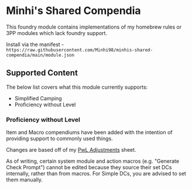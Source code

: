 # Minhi's Shared Compendia

This foundry module contains implementations of my homebrew rules or 3PP modules which lack foundry support.

Install via the manifest - `https://raw.githubusercontent.com/Minhi98/minhis-shared-compendia/main/module.json`

## Supported Content

The below list covers what this module currently supports:
- Simplified Camping
- Proficiency without Level

### Proficiency without Level

Item and Macro compendiums have been added with the intention of providing support to commonly used things.

Changes are based off of my [PwL Adjustments](https://docs.google.com/spreadsheets/d/1gjBxrdQMJUpBZesnUYN9WI0pE_FLay4pGyPJGcNz7uY/edit?usp=sharing) sheet.

As of writing, certain system module and action macros (e.g. "Generate Check Prompt") cannot be edited because they source their set DCs internally, rather than from macros. For Simple DCs, you are advised to set them manually.